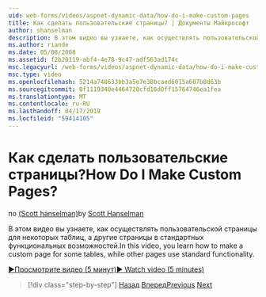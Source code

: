 ```yaml
---
uid: web-forms/videos/aspnet-dynamic-data/how-do-i-make-custom-pages
title: Как сделать пользовательские страницы? | Документы Майкрософт
author: shanselman
description: В этом видео вы узнаете, как осуществлять пользовательской страницы для некоторых таблиц, а другие страницы в стандартных функциональных возможностей.
ms.author: riande
ms.date: 05/08/2008
ms.assetid: f2b20119-abf4-4e78-9c47-adf563ad174c
msc.legacyurl: /web-forms/videos/aspnet-dynamic-data/how-do-i-make-custom-pages
msc.type: video
ms.openlocfilehash: 5214a748633bb3a5e7e38bcaed6015a607b8d63b
ms.sourcegitcommit: 0f1119340e4464720cfd16d0ff15764746ea1fea
ms.translationtype: MT
ms.contentlocale: ru-RU
ms.lasthandoff: 04/17/2019
ms.locfileid: "59414105"
---
```

# <a name="how-do-i-make-custom-pages"></a><span data-ttu-id="c65e0-104">Как сделать пользовательские страницы?</span><span class="sxs-lookup"><span data-stu-id="c65e0-104">How Do I Make Custom Pages?</span></span>

<span data-ttu-id="c65e0-105">по [(Scott hanselman)](https://github.com/shanselman)</span><span class="sxs-lookup"><span data-stu-id="c65e0-105">by [Scott Hanselman](https://github.com/shanselman)</span></span>

<span data-ttu-id="c65e0-106">В этом видео вы узнаете, как осуществлять пользовательской страницы для некоторых таблиц, а другие страницы в стандартных функциональных возможностей.</span><span class="sxs-lookup"><span data-stu-id="c65e0-106">In this video, you learn how to make a custom page for some tables, while other pages use standard functionality.</span></span>

[<span data-ttu-id="c65e0-107">&#9654;Просмотрите видео (5 минут)</span><span class="sxs-lookup"><span data-stu-id="c65e0-107">&#9654; Watch video (5 minutes)</span></span>](https://channel9.msdn.com/Blogs/ASP-NET-Site-Videos/how-do-i-make-custom-pages)

> [!div class="step-by-step"]
> <span data-ttu-id="c65e0-108">[Назад](how-do-i-handle-business-logic-exceptions.md)
> [Вперед](how-do-i-display-unknown-datatypes.md)</span><span class="sxs-lookup"><span data-stu-id="c65e0-108">[Previous](how-do-i-handle-business-logic-exceptions.md)
[Next](how-do-i-display-unknown-datatypes.md)</span></span>
